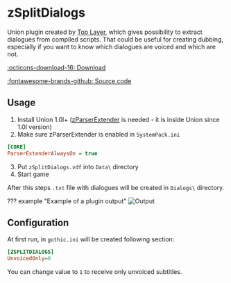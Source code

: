 # zSplitDialogs

Union plugin created by [Top Layer](https://worldofplayers.ru/members/107921/), which gives possibility to extract dialogues from compiled scripts. That could be useful for creating dubbing, especially if you want to know which dialogues are voiced and which are not. 

[:octicons-download-16: Download](https://drive.google.com/file/d/1v3t0_Oyynf8LPyYa46G4cu5NSDLX5Ds1/view)

[:fontawesome-brands-github: Source code](https://github.com/UnresolvedExternal/Plugins_2021/tree/main/src/zSplitDialogs)

## Usage

1. Install Union 1.0l+ ([zParserExtender](../../../scripts/extenders/zparserextender/index.md) is needed - it is inside Union since 1.0l version)
2. Make sure zParserExtender is enabled in `SystemPack.ini`
```ini
[CORE]
ParserExtenderAlwaysOn = true
```
3. Put `zSplitDialogs.vdf` into `Data\` directory
2. Start game

After this steps `.txt` file with dialogues will be created in `Dialogs\` directory.

??? example "Example of a plugin output"
    ![Output](../../../assets/images/zsplitdialogs.png)


## Configuration
At first run, in `gothic.ini` will be created following section:

```ini
[ZSPLITDIALOGS]
UnvoicedOnly=0
```

You can change value to `1` to receive only unvoiced subtitles.
